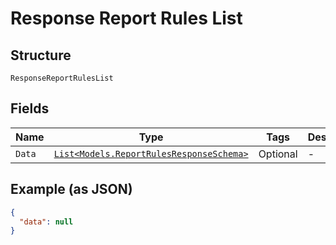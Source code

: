 
# Response Report Rules List

## Structure

`ResponseReportRulesList`

## Fields

| Name | Type | Tags | Description |
|  --- | --- | --- | --- |
| `Data` | [`List<Models.ReportRulesResponseSchema>`](../../doc/models/report-rules-response-schema.md) | Optional | - |

## Example (as JSON)

```json
{
  "data": null
}
```

